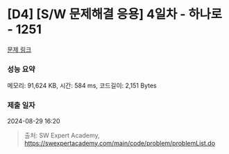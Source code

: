 # [D4] [S/W 문제해결 응용] 4일차 - 하나로 - 1251 

[문제 링크](https://swexpertacademy.com/main/code/problem/problemDetail.do?contestProbId=AV15StKqAQkCFAYD) 

### 성능 요약

메모리: 91,624 KB, 시간: 584 ms, 코드길이: 2,151 Bytes

### 제출 일자

2024-08-29 16:20



> 출처: SW Expert Academy, https://swexpertacademy.com/main/code/problem/problemList.do